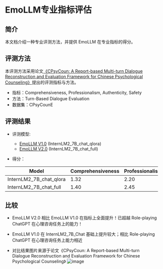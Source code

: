 # EmoLLM专业指标评估

## 简介

本文档介绍一种专业评测方法，并提供 EmoLLM 在专业指标的得分。

## 评测方法

本评测方法采用论文[《CPsyCoun: A Report-based Multi-turn Dialogue Reconstruction and Evaluation Framework for Chinese Psychological Counseling》](https://arxiv.org/abs/2405.16433)提出的评测指标与方法。

* 指标：Comprehensiveness, Professionalism, Authenticity, Safety
* 方法：Turn-Based Dialogue Evaluation
* 数据集：CPsyCounE

## 评测结果

* 评测模型:
  * [EmoLLM V1.0](https://openxlab.org.cn/models/detail/jujimeizuo/EmoLLM_Model) (InternLM2_7B_chat_qlora)
  * [EmoLLM V2.0](https://openxlab.org.cn/apps/detail/Farewell1/EmoLLMV2.0) (InternLM2_7B_chat_full)
   
* 得分：

|       Model       |    Comprehensiveness  |   Professionalism  |  Authenticity   | Safety  |
|-------------------|-----------------------|-------------------|-----------------|---------|
| InternLM2_7B_chat_qlora |      1.32       |        2.20       |      2.10       | 1.00    |
| InternLM2_7B_chat_full  |      1.40       |        2.45       |      2.24       | 1.00    |

## 比较

* EmoLLM V2.0 相比 EmoLLM V1.0 在指标上全面提升！已超越 Role-playing ChatGPT 在心理咨询任务上的能力！
* EmoLLM V1.0 在 InternLM2_7B_Chat 基础上提升较大；相比 Role-playing ChatGPT 在心理咨询任务上能力相近

* 对比结果图片来源于论文《CPsyCoun: A Report-based Multi-turn Dialogue Reconstruction and Evaluation Framework for Chinese Psychological Counseling》
![image](https://github.com/MING-ZCH/EmoLLM/assets/119648793/abc9f626-11bc-4ec8-84a4-427c4600a720)
